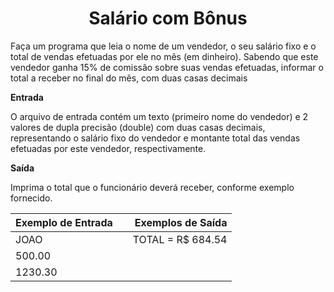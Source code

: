 <center>

  # Salário com Bônus

</center>

Faça um programa que leia o nome de um vendedor, o seu salário fixo e o total de vendas efetuadas por ele no mês (em dinheiro). Sabendo que este vendedor ganha 15% de comissão sobre suas vendas efetuadas, informar o total a receber no final do mês, com duas casas decimais

**Entrada**

O arquivo de entrada contém um texto (primeiro nome do vendedor) e 2 valores de dupla precisão (double) com duas casas decimais, representando o salário fixo do vendedor e montante total das vendas efetuadas por este vendedor, respectivamente.

**Saída**

Imprima o total que o funcionário deverá receber, conforme exemplo fornecido.

<div align="center">

| Exemplo de Entrada  |              | Exemplos de Saída  |
| :------------------ | :----------: | -----------------: |
|        JOAO         |              | TOTAL = R$ 684.54  |
|       500.00        |              |                    |
|       1230.30       |              |                    |


</div>



